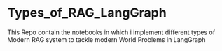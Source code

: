 # Types_of_RAG_LangGraph
This Repo contain the notebooks in which i implement different types of Modern RAG system to tackle modern World Problems in LangGraph
